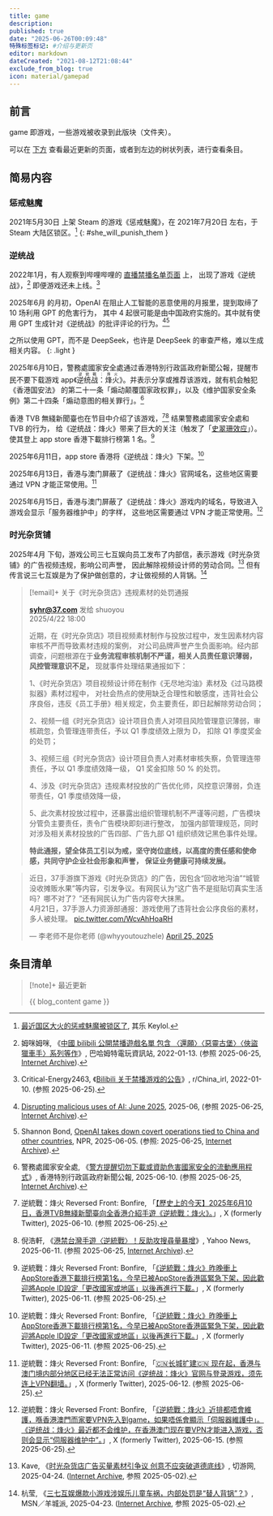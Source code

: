 ```yaml
---
title: game
description:
published: true
date: "2025-06-26T00:09:48"
特殊标签标记: #介绍与更新页
editor: markdown
dateCreated: "2021-08-12T21:08:44"
exclude_from_blog: true
icon: material/gamepad
---
```


## 前言

game 即游戏，一些游戏被收录到此版块（文件夹）。

可以在 [下方](#条目清单) 查看最近更新的页面，或者到左边的树状列表，进行查看条目。

## 简易内容

### 惩戒魅魔

<!--
    date: "2021-07-22T17:52:34"
-->

2021年5月30日 上架 Steam 的游戏《惩戒魅魔》，在 2021年7月20日 左右，于 Steam 大陆区锁区。[^SWPT]
{: #she_will_punish_them }

[^SWPT]: [最近国区大火的惩戒魅魔被锁区了](https://archive.is/gOwkU "https://keylol.com/t733421-1-1"), 其乐 Keylol.

### 逆统战

2022年1月，有人观察到哔哩哔哩的 [直播禁播名单页面](/website/哔哩哔哩弹幕网.md#直播禁止列表) 上，
出现了游戏《逆统战》，[^26660] 即便游戏还未上线。[^0hli4]

[^26660]: 姆咪姆咪, 《[中國 bilibili 公開禁播遊戲名單 包含 〈還願〉〈惡靈古堡〉〈俠盜獵車手〉系列等作](https://gnn.gamer.com.tw/detail.php?sn=226660)》, 巴哈姆特電玩資訊站, 2022-01-13. (参照 2025-06-25, [Internet Archive](https://web.archive.org/web/20221222121618/https://gnn.gamer.com.tw/detail.php?sn=226660)).

[^0hli4]: Critical-Energy2463, 《[Bilibili 关于禁播游戏的公告](https://www.reddit.com/r/China_irl/comments/s0hli4/bilibili_关于禁播游戏的公告/)》, r/China_irl, 2022-01-10. (参照 2025-06-25).

2025年6月 的月初，OpenAI 在阻止人工智能的恶意使用的月报里，提到取缔了 10 场利用 GPT 的危害行为，
其中 4 起很可能是由中国政府实施的。其中就有使用 GPT 生成针对《逆统战》的批评评论的行为。[^81620][^23607]

[^81620]: [Disrupting malicious uses of AI: June 2025](https://cdn.openai.com/threat-intelligence-reports/5f73af09-a3a3-4a55-992e-069237681620/disrupting-malicious-uses-of-ai-june-2025.pdf), 2025-06, (参照 2025-06-25, [Internet Archive](https://web.archive.org/web/20250620171747/https://cdn.openai.com/threat-intelligence-reports/5f73af09-a3a3-4a55-992e-069237681620/disrupting-malicious-uses-of-ai-june-2025.pdf)).

[^23607]: Shannon Bond, [OpenAI takes down covert operations tied to China and other countries](https://www.npr.org/2025/06/05/nx-s1-5423607/openai-china-influence-operations), NPR, 2025-06-05. (参照: 2025-06-25, [Internet Archive](https://web.archive.org/web/20250607220710/https://www.npr.org/2025/06/05/nx-s1-5423607/openai-china-influence-operations)).

之所以使用 GPT，而不是 DeepSeek，也许是 DeepSeek 的审查严格，难以生成相关内容。
{: .light }

2025年6月10日，警務處國家安全處通过香港特別行政區政府新聞公報，提醒市民不要下载游戏
app《<ruby>逆统战：烽火<rt>逆統戰：烽火</rt></ruby>》。并表示分享或推荐该游戏，就有机会触犯《香港国安法》
的第二十一条「煽动颠覆国家政权罪」，以及《维护国家安全条例》第二十四条「煽动意图的相关罪行」。[^00661]

[^00661]: 警務處國家安全處, 《[警方提醒切勿下載或資助危害國家安全的流動應用程式](https://www.info.gov.hk/gia/general/202506/10/P2025061000661.htm)》, 香港特別行政區政府新聞公報, 2025-06-10. (参照 2025-06-25, [Internet Archive](https://web.archive.org/web/20250610133105/https://www.info.gov.hk/gia/general/202506/10/P2025061000661.htm)).

香港 TVB 無綫新聞臺也在节目中介绍了该游戏，[^20702][^42620] 结果警務處國家安全處和 TVB 的行为，
给《逆统战：烽火》带来了巨大的关注（触发了「[史翠珊效应](/meme/史翠珊效应.md)」）。
使其登上 app store 香港下載排行榜第 1 名。[^31768]

[^20702]: 逆統戰：烽火 Reversed Front: Bonfire, 「[【歷史上的今天】2025年6月10日，香港TVB無綫新聞臺向全香港介紹手遊《逆統戰：烽火》。](https://x.com/ReversedFrontTW/status/1932412041681420702)」, X (formerly Twitter), 2025-06-10. (参照 2025-06-25).

[^42620]: 倪浩軒, 《[港禁台灣手遊〈逆統戰〉！反助攻搜尋量暴增](https://tw.news.yahoo.com/港禁台灣手遊-逆統戰-反助攻搜尋量暴增-072642620.html)》, Yahoo News, 2025-06-11. (参照 2025-06-25, [Internet Archive](https://web.archive.org/web/20250612010548/https://tw.news.yahoo.com/港禁台灣手遊-逆統戰-反助攻搜尋量暴增-072642620.html)).

[^31768]: 逆統戰：烽火 Reversed Front: Bonfire, 「[《逆統戰：烽火》昨晚衝上AppStore香港下載排行榜第1名，今早已被AppStore香港區緊急下架，因此歡迎將Apple ID設定「更改國家或地區」以後再進行下載。](https://x.com/ReversedFrontTW/status/1932664437372231768)」, X (formerly Twitter), 2025-06-11. (参照 2025-06-25).

2025年6月11日，app store 香港将《逆统战：烽火》下架。[^31768]

2025年6月13日，香港与澳门屏蔽了《逆统战：烽火》官网域名，这些地区需要通过 VPN 才能正常使用。[^00899]

[^00899]: 逆統戰：烽火 Reversed Front: Bonfire, 「[🇨🇳长城扩建🇨🇳 现在起，香港与澳门境内部分地区已经无法正常访问《逆统战：烽火》官网与登录游戏，须先连上VPN翻墙。](https://x.com/ReversedFrontTW/status/1933194551487000899)」, X (formerly Twitter), 2025-06-12. (参照 2025-06-25).

2025年6月15日，香港与澳门屏蔽了《逆统战：烽火》游戏内的域名，导致进入游戏会显示「服务器维护中」的字样，
这些地区需要通过 VPN 才能正常使用。[^32641]

[^32641]: 逆統戰：烽火 Reversed Front: Bonfire, 「[《逆統戰：烽火》近排都唔會維護，喺香港澳門而家要VPN先入到game，如果唔係會顯示「伺服器維護中」。 《逆统战：烽火》最近都不会维护，在香港澳门现在要VPN才能进入游戏，否则会显示“伺服器维护中”。](https://x.com/ReversedFrontTW/status/1934141707035332641)」, X (formerly Twitter), 2025-06-15. (参照 2025-06-25).

### 时光杂货铺

2025年4月 下旬，游戏公司三七互娱向员工发布了内部信，表示游戏《时光杂货铺》的广告视频违规，影响公司声誉，
因此解除视频设计师的劳动合同。[^20674] 但有传言说三七互娱是为了保护做创意的，才让做视频的人背锅。[^Dt1YE]

[^20674]: Kave, 《[时光杂货店广告买量素材引争议 创意不应突破道德底线](https://www.qieyou.com/content/120674)》, 切游网, 2025-04-24. ([Internet Archive](https://web.archive.org/web/20250426012331/https://www.qieyou.com/content/120674), 参照 2025-05-02).

[^Dt1YE]: 杭莹, 《[三七互娱爆款小游戏涉娱乐儿童车祸，内部处罚是“替人背锅”？](https://www.msn.com/zh-cn/news/other/三七互娱爆款小游戏涉娱乐儿童车祸-内部处罚是-替人背锅/ar-AA1Dt1YE)》, MSN／羊城派, 2025-04-23. ([Internet Archive](https://web.archive.org/web/20250426012347/https://www.msn.com/zh-cn/news/other/三七互娱爆款小游戏涉娱乐儿童车祸-内部处罚是-替人背锅/ar-AA1Dt1YE), 参照 2025-05-02).

> [!email]+ 关于《时光杂货店》违规素材的处罚通报
>
> **syhr@37.com** 发给 shuoyou<br>
> 2025/4/22 18:00
>
> 近期，在《时光杂货店》项目视频素材制作与投放过程中，发生因素材内容审核不严而导致素材违规的案例，
> 对公司品牌声誉产生负面影响。经内部调查，问题根源在于**业务流程审核机制不严谨，相关人员责任意识薄弱，**
> **风控管理意识不足，** 现就事件处理结果通报如下：
>
> 1、《时光杂货店》项目视频设计师在制作《无尽地沟油》素材及《过马路模拟器》素材过程中，
> 对社会热点的使用缺乏合理性和敏感度，违背社会公序良俗，违反《员工手册》相关规定，负主要责任，即日起解除劳动合同；
>
> 2、视频一组《时光杂货店》设计项目负责人对项目风险管理意识薄弱，审核疏忽，负管理连带责任，予以 Q1 季度绩效上限为 D，
> 扣除 Q1 季度奖金的处罚；
>
> 3、视频三组《时光杂货店》设计项目负责人对素材审核失察，负管理连带责任，予以 Q1 季度绩效降一级，
> Q1 奖金扣除 50 % 的处罚。
>
> 4、涉及《时光杂货店》违规素材投放的广告优化师，风控意识薄弱，负连带责任，Q1 季度绩效降一级，
>
> 5、此次素材投放过程中，还暴露出组织管理机制不严谨等问题，广告模块分管负主要责任，责令广告模块即刻进行整改，
> 加强内部管理规范，同时对涉及相关素材投放的广告四部、广告九部 Q1 组织绩效记黑色事件处理。
>
> **特此通报，望全体员工引以为戒，坚守岗位底线，以高度的责任感和使命感，共同守护企业社会形象和声誉，**
> **保证业务健康可持续发展。**

<blockquote class="twitter-tweet" data-media-max-width="560"><p lang="zh" dir="ltr">近日，37手游旗下游戏《时光杂货店》的广告，因包含“回收地沟油”“城管没收摊贩水果”等内容，引发争议。有网民认为“这广告不是挺贴切真实生活吗？哪不对了？”还有网民认为广告内容夸大抹黑。<br> 4月21日，37手游人力资源部通报：游戏使用了违背社会公序良俗的素材，多人被处理。 <a href="https://t.co/WcvAhHoaRH">pic.twitter.com/WcvAhHoaRH</a></p>&mdash; 李老师不是你老师 (@whyyoutouzhele) <a href="https://twitter.com/whyyoutouzhele/status/1915720855788896343">April 25, 2025</a></blockquote> <script async src="https://platform.twitter.com/widgets.js" charset="utf-8"></script>

## 条目清单

> [!note]+ 最近更新
>
> {{ blog_content game }}
